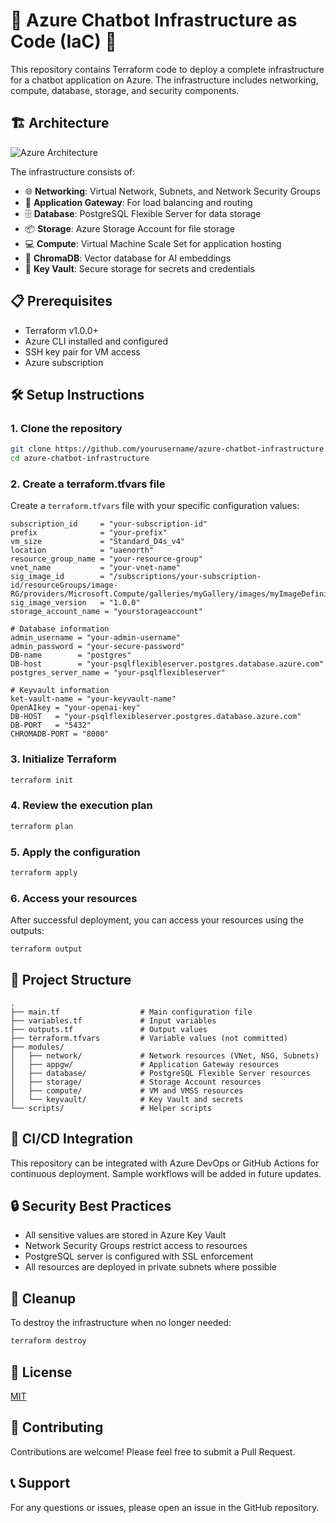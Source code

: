 # 🚀 Azure Chatbot Infrastructure as Code (IaC) 🚀

This repository contains Terraform code to deploy a complete infrastructure for a chatbot application on Azure. The infrastructure includes networking, compute, database, storage, and security components.

## 🏗️ Architecture

![Azure Architecture](https://via.placeholder.com/800x400?text=Azure+Chatbot+Architecture)

The infrastructure consists of:

- 🌐 **Networking**: Virtual Network, Subnets, and Network Security Groups
- 🔄 **Application Gateway**: For load balancing and routing
- 🗄️ **Database**: PostgreSQL Flexible Server for data storage
- 📦 **Storage**: Azure Storage Account for file storage
- 💻 **Compute**: Virtual Machine Scale Set for application hosting
- 🧠 **ChromaDB**: Vector database for AI embeddings
- 🔐 **Key Vault**: Secure storage for secrets and credentials

## 📋 Prerequisites

- Terraform v1.0.0+
- Azure CLI installed and configured
- SSH key pair for VM access
- Azure subscription

## 🛠️ Setup Instructions

### 1. Clone the repository

```bash
git clone https://github.com/yourusername/azure-chatbot-infrastructure.git
cd azure-chatbot-infrastructure
```

### 2. Create a terraform.tfvars file

Create a `terraform.tfvars` file with your specific configuration values:

```hcl
subscription_id     = "your-subscription-id"
prefix              = "your-prefix"
vm_size             = "Standard_D4s_v4"
location            = "uaenorth"
resource_group_name = "your-resource-group"
vnet_name           = "your-vnet-name"
sig_image_id        = "/subscriptions/your-subscription-id/resourceGroups/image-RG/providers/Microsoft.Compute/galleries/myGallery/images/myImageDefinintion/versions/1.0.0"
sig_image_version   = "1.0.0"
storage_account_name = "yourstorageaccount"

# Database information
admin_username = "your-admin-username"
admin_password = "your-secure-password"
DB-name        = "postgres"
DB-host        = "your-psqlflexibleserver.postgres.database.azure.com"
postgres_server_name = "your-psqlflexibleserver"

# Keyvault information
ket-vault-name = "your-keyvault-name"
OpenAIkey = "your-openai-key"
DB-HOST   = "your-psqlflexibleserver.postgres.database.azure.com"
DB-PORT   = "5432"
CHROMADB-PORT = "8000"
```

### 3. Initialize Terraform

```bash
terraform init
```

### 4. Review the execution plan

```bash
terraform plan
```

### 5. Apply the configuration

```bash
terraform apply
```

### 6. Access your resources

After successful deployment, you can access your resources using the outputs:

```bash
terraform output
```

## 📁 Project Structure

```
.
├── main.tf                  # Main configuration file
├── variables.tf             # Input variables
├── outputs.tf               # Output values
├── terraform.tfvars         # Variable values (not committed)
├── modules/
│   ├── network/             # Network resources (VNet, NSG, Subnets)
│   ├── appgw/               # Application Gateway resources
│   ├── database/            # PostgreSQL Flexible Server resources
│   ├── storage/             # Storage Account resources
│   ├── compute/             # VM and VMSS resources
│   └── keyvault/            # Key Vault and secrets
└── scripts/                 # Helper scripts
```

## 🔄 CI/CD Integration

This repository can be integrated with Azure DevOps or GitHub Actions for continuous deployment. Sample workflows will be added in future updates.

## 🔒 Security Best Practices

- All sensitive values are stored in Azure Key Vault
- Network Security Groups restrict access to resources
- PostgreSQL server is configured with SSL enforcement
- All resources are deployed in private subnets where possible

## 🧹 Cleanup

To destroy the infrastructure when no longer needed:

```bash
terraform destroy
```

## 📝 License

[MIT](LICENSE)

## 🤝 Contributing

Contributions are welcome! Please feel free to submit a Pull Request.

## 📞 Support

For any questions or issues, please open an issue in the GitHub repository.
